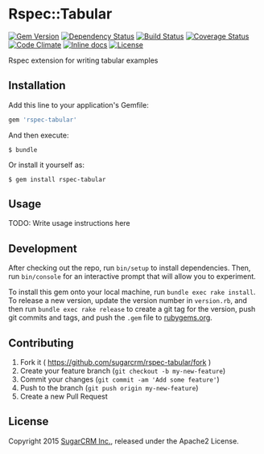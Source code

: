 # Rspec::Tabular

[![Gem Version](https://badge.fury.io/rb/rspec-tabular.svg)](http://badge.fury.io/rb/rspec-tabular)
[![Dependency Status](https://gemnasium.com/sugarcrm/rspec-tabular.svg)](https://gemnasium.com/sugarcrm/rspec-tabular)
[![Build Status](https://travis-ci.org/sugarcrm/rspec-tabular.svg?branch=master)](https://travis-ci.org/sugarcrm/rspec-tabular)
[![Coverage Status](http://img.shields.io/coveralls/sugarcrm/rspec-tabular/master.svg)](https://coveralls.io/r/sugarcrm/rspec-tabular)
[![Code Climate](https://codeclimate.com/github/sugarcrm/rspec-tabular/badges/gpa.svg)](https://codeclimate.com/github/sugarcrm/rspec-tabular)
[![Inline docs](http://inch-ci.org/github/sugarcrm/rspec-tabular.svg)](http://inch-ci.org/github/sugarcrm/rspec-tabular)
[![License](http://img.shields.io/badge/license-Apache2-green.svg?style=flat)](LICENSE)

Rspec extension for writing tabular examples

## Installation

Add this line to your application's Gemfile:

```ruby
gem 'rspec-tabular'
```

And then execute:

    $ bundle

Or install it yourself as:

    $ gem install rspec-tabular

## Usage

TODO: Write usage instructions here

## Development

After checking out the repo, run `bin/setup` to install dependencies. Then, run `bin/console` for an interactive prompt that will allow you to experiment.

To install this gem onto your local machine, run `bundle exec rake install`. To release a new version, update the version number in `version.rb`, and then run `bundle exec rake release` to create a git tag for the version, push git commits and tags, and push the `.gem` file to [rubygems.org](https://rubygems.org).

## Contributing

1. Fork it ( https://github.com/sugarcrm/rspec-tabular/fork )
2. Create your feature branch (`git checkout -b my-new-feature`)
3. Commit your changes (`git commit -am 'Add some feature'`)
4. Push to the branch (`git push origin my-new-feature`)
5. Create a new Pull Request

## License

Copyright 2015 [SugarCRM Inc.](http://sugarcrm.com), released under the Apache2 License.
